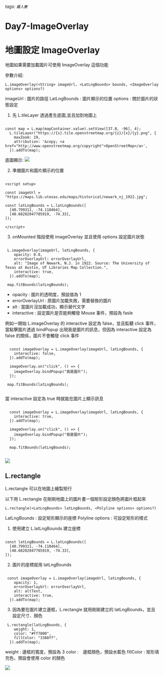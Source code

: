 ###### tags: `鐵人賽`

# Day7-ImageOverlay

# 地圖設定 ImageOverlay

地圖如果需要加載圖片可使用 ImageOverlay 這個功能

參數介紹:

    L.imageOverlay(<String> imageUrl, <LatLngBounds> bounds, <ImageOverlay options> options?)

imageUrl : 圖片的路徑
LatLngBounds : 圖片顯示的位置
options : 關於圖片的狀態設定

1. 先 L.tileLayer 透過產生底圖,並且加到地圖上

```javascript!

const map = L.map(mapContainer.value).setView([37.8, -96], 4);
  L.tileLayer("https://{s}.tile.openstreetmap.org/{z}/{x}/{y}.png", {
    maxZoom: 19,
    attribution: '&copy; <a href="http://www.openstreetmap.org/copyright">OpenStreetMap</a>',
  }).addTo(map);

```

底圖顯示:
![](https://i.imgur.com/FcWsACc.png)

2. 準備圖片和圖片顯示的位置

```javascript!

<script setup>

const imageUrl = "https://maps.lib.utexas.edu/maps/historical/newark_nj_1922.jpg";

const latLngBounds = L.latLngBounds([
  [40.799311, -74.118464],
  [40.68202047785919, -74.33],
]);

</script>
```

3. onMounted 階段使用 imageOverlay 並且使用 options 設定圖片狀態

```javascript!

 L.imageOverlay(imageUrl, latLngBounds, {
    opacity: 0.8,
    errorOverlayUrl: errorOverlayUrl,
    alt: "Image of Newark, N.J. in 1922. Source: The University of Texas at Austin, UT Libraries Map Collection.",
    interactive: true,
  }).addTo(map);

 map.fitBounds(latLngBounds);

```

- opacity : 圖片的透明度，預設值為 1
- errorOverlayUrl : 原圖片加載失敗，需要替換的圖片
- alt : 當圖片沒加載成功，顯示替代文字
- interactive : 設定圖片是否能夠觸發 Mouse 事件，預設為 fasle

例如一開始 L.imageOverlay 的 interactive 設定為 false，並且監聽 click 事件，當點擊圖片透過 bindPopup 出現我是圖片的訊息，但因為 interactive 設定為 false 的關係，圖片不會觸發 click 事件

```javascript!

  const imageOverlay = L.imageOverlay(imageUrl, latLngBounds, {
    interactive: false,
  }).addTo(map);

  imageOverlay.on("click", () => {
    imageOverlay.bindPopup("我是圖片");
  });

 map.fitBounds(latLngBounds);


```

當 interactive 設定為 true 時就能在圖片上顯示訊息

```javascript!

  const imageOverlay = L.imageOverlay(imageUrl, latLngBounds, {
    interactive: true,
  }).addTo(map);

  imageOverlay.on("click", () => {
    imageOverlay.bindPopup("我是圖片");
  });

  map.fitBounds(latLngBounds);


```

![](https://i.imgur.com/IYOEDhH.png)

## L.rectangle

L.rectangle 可以在地圖上繪製矩行

以下用 L.rectangle 在剛剛地圖上的圖片畫一個矩形設定顏色將圖片框起來

    L.rectangle(<LatLngBounds> latLngBounds, <Polyline options> options?)

LatLngBounds : 設定矩形顯示的座標
Polyline options : 可設定矩形的樣式

1. 使用建立 L.latLngBounds 建立座標

```javascript!

const latLngBounds = L.latLngBounds([
  [40.799311, -74.118464],
  [40.68202047785919, -74.33],
]);

```

2. 圖片的座標就用 latLngBounds

```

 const imageOverlay = L.imageOverlay(imageUrl, latLngBounds, {
    opacity: 1,
    errorOverlayUrl: errorOverlayUrl,
    alt: altText,
    interactive: true,
  }).addTo(map);

```

3. 因為要在圖片建立邊框，L.rectangle 就用剛剛建立的 latLngBounds，並且設定尺寸、顏色

```
 L.rectangle(latLngBounds, {
    weight: 1,
    color: "#ff7800",
    fillColor: "3388ff",
  }).addTo(map);

```

weight : 邊框的寬度，預設為 3
color :　邊框顏色，預設水藍色
fillColor : 矩形填充色，預設會使用 color 的顏色

![](https://i.imgur.com/C5SfoI9.png)
